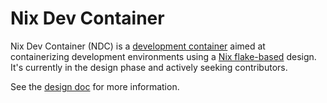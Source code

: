 # Nix Dev Container

Nix Dev Container (NDC) is a [development container][1] aimed at containerizing
development environments using a [Nix flake-based][2] design. It's currently
in the design phase and actively seeking contributors.

See the [design doc](./DESIGN.md) for more information.

[1]: https://code.visualstudio.com/docs/remote/containers
[2]: https://nixos.wiki/wiki/Flakes

